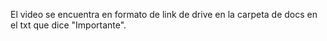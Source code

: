 El video se encuentra en formato de link de drive en la carpeta de docs en el txt que dice "Importante".
